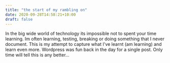 ```yaml
---
title: "the start of my rambling on"
date: 2020-09-28T14:58:21+10:00
draft: false
---
```

In the big wide world of technology its impossible not to spent your time learning.  Im often learning, testing, breaking or doing something that I never document. This is my attempt to capture what I've learnt (am learning) and learn even more.  Wordpress was fun back in the day for a single post.  Only time will tell this is any better...